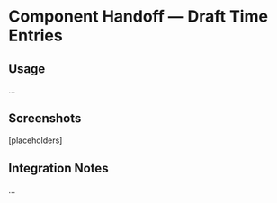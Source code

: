 # Component Handoff — Draft Time Entries

## Usage
...

## Screenshots
[placeholders]

## Integration Notes
...
